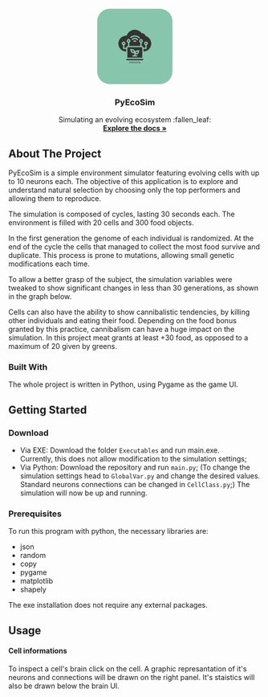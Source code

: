 <!-- PROJECT LOGO -->
<br />
<div align="center">
  <a href="">
    <img src="PyEcoSim.png" id="readme-top" alt="Logo" width="150" height="150" style="border-radius: 25px">
  </a>

  <h3 align="center">PyEcoSim</h3>

  <p align="center">
    Simulating an evolving ecosystem :fallen_leaf:
    <br />
    <a href="https://github.com/DaggoggaD/PyEcoSim"><strong>Explore the docs »</strong></a>
    <br />
  </p>
</div>

<!-- ABOUT THE PROJECT -->
## About The Project


PyEcoSim is a simple environment simulator featuring evolving cells with up to 10 neurons each.
The objective of this application is to explore and understand natural selection by choosing only the top performers and allowing them to reproduce.

The simulation is composed of cycles, lasting 30 seconds each. The environment is filled with 20 cells and 300 food objects.

In the first generation the genome of each individual is randomized. At the end of the cycle the cells that managed to collect the most food survive and duplicate.
This process is prone to mutations, allowing small genetic modifications each time.

To allow a better grasp of the subject, the simulation variables were tweaked to show significant changes in less than 30 generations, as shown in the graph below.

Cells can also have the ability to show cannibalistic tendencies, by killing other individuals and eating their food. Depending on the food bonus granted by this practice, cannibalism can have a huge impact on the simulation.
In this project meat grants at least +30 food, as opposed to a maximum of 20 given by greens.

### Built With
The whole project is written in Python, using Pygame as the game UI.


<!-- GETTING STARTED -->
## Getting Started
### Download
* Via EXE: Download the folder `Executables` and run main.exe. <br> Currently, this does not allow modification to the simulation settings;
* Via Python: Download the repository and run `main.py`;
  (To change the simulation settings head to `GlobalVar.py` and change the desired values.
  Standard neurons connections can be changed in `CellClass.py`;)
The simulation will now be up and running.

### Prerequisites
To run this program with python, the necessary libraries are:
* json
* random
* copy
* pygame
* matplotlib
* shapely

The exe installation does not require any external packages.

<!-- USAGE EXAMPLES -->
## Usage
#### Cell informations
To inspect a cell's brain click on the cell. A graphic represantation of it's neurons and connections will be drawn on the right panel.
It's staistics will also be drawn below the brain UI.
#### 
